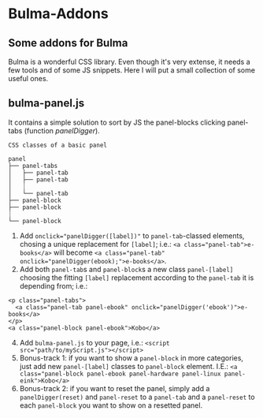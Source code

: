 # Bulma-Addons
## Some addons for Bulma
Bulma is a wonderful CSS library. Even though it's very extense, it needs a few tools and of some JS snippets.
Here I will put a small collection of some useful ones.

## bulma-panel.js
It contains a simple solution to sort by JS the panel-blocks clicking panel-tabs (function _panelDigger_).

```
CSS classes of a basic panel

panel
├── panel-tabs
│   ├── panel-tab
│   ├── panel-tab
│   ┊
│   └── panel-tab
├── panel-block
├── panel-block
┊
└── panel-block
```

1. Add `onclick="panelDigger([label])"` to `panel-tab`-classed elements, chosing a unique replacement for `[label]`; i.e.: `<a class="panel-tab">e-books</a>` will become `<a class="panel-tab" onclick="panelDigger(ebook);">e-books</a>`.
2. Add both `panel-tab`s and `panel-block`s a new class `panel-[label]` choosing the fitting `[label]` replacement according to the `panel-tab` it is depending from; i.e.: 
```html5
<p class="panel-tabs">
  <a class="panel-tab panel-ebook" onclick="panelDigger('ebook')">e-books</a>
</p>
<a class="panel-block panel-ebook">Kobo</a>
```
4. Add `bulma-panel.js` to your page, i.e.: `<script src="path/to/myScript.js"></script>`
5. Bonus-track 1: if you want to show a `panel-block` in more categories, just add new `panel-[label]` classes to `panel-block` element. I.E.: `<a class="panel-block panel-ebook panel-hardware panel-linux panel-eink">Kobo</a>`
6. Bonus-track 2: if you want to reset the panel, simply add a `panelDigger(reset)` and `panel-reset` to a `panel-tab` and a `panel-reset` to each `panel-block` you want to show on a resetted panel.

